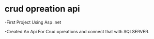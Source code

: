 # crud opreation api
-First Project Using Asp .net


-Created An Api For Crud opreations and connect that with SQLSERVER.
